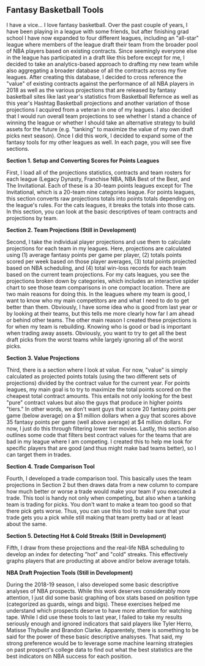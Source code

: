 ## Fantasy Basketball Tools

I have a vice... I love fantasy basketball. Over the past couple of years, I have been playing in a league with some friends, but after finishing grad school I have now expanded to four different leagues, including an "all-star" league where members of the league draft their team from the broader pool of NBA players based on existing contracts. Since seemingly everyone else in the league has participated in a draft like this before except for me, I decided to take an analytics-based approach to drafting my new team while also aggregating a broader database of all the contracts across my five leagues. After creating this database, I decided to cross reference the "value" of existing contracts against the performance of all NBA players in 2018 as well as the various projections that are released by fantasy basketball sites like last year's statistics from Basketball Refernce as well as this year's Hashtag Basketball projections and another variation of those projections I acquired from a veteran in one of my leagues. I also decided that I would run overall team projections to see whether I stand a chance of winning the league or whether I should take an alternative strategy to build assets for the future (e.g. "tanking" to maximize the value of my own draft picks next season). Once I did this work, I decided to expand some of the fantasy tools for my other leagues as well. In each page, you will see five sections. 

**Section 1. Setup and Converting Scores for Points Leagues**

First, I load all of the projections statistics, contracts and team rosters for each league (Legacy Dynasty, Franchise NBA, NBA Best of the Best, and The Invitational. Each of these is a 30-team points leagues except for The Invitational, which is a 20-team nine categories league. For points leagues, this section converts raw projections totals into points totals depending on the league's rules. For the cats leagues, it breaks the totals into those cats. In this section, you can look at the basic descriptives of team contracts and projections by team. 

**Section 2. Team Projections (Still in Development)** 

Second, I take the individual player projections and use them to calculate projections for each team in my leagues. Here, projections are calculated using (1) average fantasy points per game per player, (2) totals points scored per week based on those player averages, (3) total points projected based on NBA scheduling, and (4) total win-loss records for each team based on the current team projections. For my cats leagues, you see the projections broken down by categories, which includes an interactive spider chart to see those team comparisons in one compact location. There are two main reasons for doing this. In the leagues where my team is good, I want to know who my main competitors are and what I need to do to get better than them. Obviously, I have some idea who is good from last year or by looking at their teams, but this tells me more clearly how far I am ahead or behind other teams. The other main reason I created these projections is for when my team is rebuilding. Knowing who is good or bad is important when trading away assets. Obviously, you want to try to get all the best draft picks from the worst teams while largely ignoring all of the worst picks. 

**Section 3. Value Projections** 

Third, there is a section where I look at value. For now, "value" is simply calculated as projected points totals (using the two different sets of projections) divided by the contract value for the current year. For points leagues, my main goal is to try to maximize the total points scored on the cheapest total contract amounts. This entails not only looking for the best "pure" contract values but also the guys that produce in higher points "tiers." In other words, we don't want guys that score 20 fantasy points per game (below average) on a $1 million dollars when a guy that scores above 35 fantasy points per game (well above average) at $4 million dollars. For now, I just do this through filtering lower tier movies. Lastly, this section also outlines some code that filters best contract values for the teams that are bad in my league where I am competing. I created this to help me look for specific players that are good (and thus might make bad teams better), so I can target them in trades. 

**Section 4. Trade Comparison Tool** 

Fourth, I developed a trade comparison tool. This basically uses the team projections in Section 2 but then draws data from a new column to compare how much better or worse a trade would make your team if you executed a trade. This tool is handy not only when competing, but also when a tanking team is trading for picks. You don't want to make a team too good so that there pick gets worse. Thus, you can use this tool to make sure that your trade gets you a pick while still making that team pretty bad or at least about the same. 

**Section 5. Detecting Hot & Cold Streaks (Still in Development)** 

Fifth, I draw from these projections and the real-life NBA scheduling to develop an index for detecting "hot" and "cold" streaks. This effectively graphs players that are producting at above and/or below average totals. 

**NBA Draft Projection Tools (Still in Development)** 

During the 2018-19 season, I also developed some basic descriptive analyses of NBA prospects. While this work deserves considerably more attention, I just did some basic graphing of box stats based on position type (categorized as guards, wings and bigs). These exercises helped me understand which prospects deserve to have more attention for watching tape. While I did use these tools to last year, I failed to take my results seriously enough and ignored indicators that said players like Tyler Herro, Matisse Thybulle and Brandon Clarke. Apparentely, there is something to be said for the power of these basic descriptive analsyses. That said, my strong preference would be to leverage some machine learning strategies on past prospect's college data to find out what the best statistics are the best indicators on NBA success for each position. 
